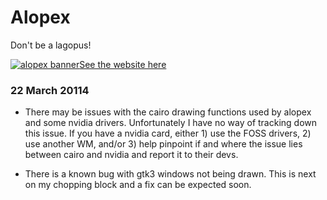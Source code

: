 
Alopex
======
Don't be a lagopus!

[![alopex banner](https://raw.github.com/TrilbyWhite/alopex/gh-pages/res/alopex.jpg)See the website here](http://trilbywhite.github.com/alopex)



### 22 March 20114

- There may be issues with the cairo drawing functions used by alopex
  and some nvidia drivers.  Unfortunately I have no way of tracking down
  this issue.  If you have a nvidia card, either 1) use the FOSS
  drivers, 2) use another WM, and/or 3) help pinpoint if and where the
  issue lies between cairo and nvidia and report it to their devs.

- There is a known bug with gtk3 windows not being drawn.  This is next
  on my chopping block and a fix can be expected soon.
